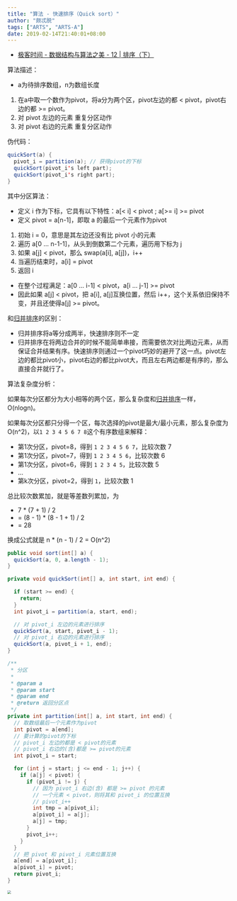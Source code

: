 ```yaml
---
title: "算法 - 快速排序（Quick sort）"
author: "颇忒脱"
tags: ["ARTS", "ARTS-A"]
date: 2019-02-14T21:40:01+08:00
---
```


<!--more-->

* [极客时间 - 数据结构与算法之美 - 12 | 排序（下）][1]


算法描述：

* a为待排序数组，n为数组长度

1. 在a中取一个数作为pivot，将a分为两个区，pivot左边的都 < pivot，pivot右边的都 >= pivot。
1. 对 pivot 左边的元素 重复分区动作
1. 对 pivot 右边的元素 重复分区动作

伪代码：

```java
quickSort(a) {
  pivot_i = partition(a); // 获得pivot的下标
  quickSort(pivot_i's left part);
  quickSort(pivot_i's right part);
}
```

其中分区算法：

* 定义 i 作为下标，它具有以下特性：a[< i] < pivot ; a[>= i] >= pivot
* 定义 pivot = a[n-1]，即取 a 的最后一个元素作为pivot

1. 初始 i = 0，意思是其左边还没有比 pivot 小的元素
1. 遍历 a[0 ... n-1-1]，从头到倒数第二个元素，遍历用下标为 j
1. 如果 a[j] < pivot，那么 swap(a[i], a[j])，i++
1. 当遍历结束时，a[i] = pivot
1. 返回 i

* 在整个过程满足：a[0 ... i-1] < pivot，a[i ... j-1] >= pivot
* 因此如果 a[j] < pivot，把 a[i], a[j]互换位置，然后 i++，这个关系依旧保持不变，并且还使得a[j] >= pivot。

和[归并排序][merge-sort]的区别：

* 归并排序将a等分成两半，快速排序则不一定
* 归并排序在将两边合并的时候不能简单串接，而需要依次对比两边元素，从而保证合并结果有序。快速排序则通过一个pivot巧妙的避开了这一点。pivot左边的都比pivot小，pivot右边的都比pivot大，而且左右两边都是有序的，那么直接合并就行了。

算法复杂度分析：

如果每次分区都分为大小相等的两个区，那么复杂度和[归并排序][merge-sort]一样，O(nlogn)。

如果每次分区都只分得一个区，每次选择的pivot是最大/最小元素，那么复杂度为O(n^2)，以`1 2 3 4 5 6 7 8`这个有序数组来解释：

* 第1次分区，pivot=8，得到 `1 2 3 4 5 6 7`，比较次数 7
* 第1次分区，pivot=7，得到 `1 2 3 4 5 6`，比较次数 6
* 第1次分区，pivot=6，得到 `1 2 3 4 5`，比较次数 5
* ...
* 第k次分区，pivot=2，得到 `1`，比较次数 1

总比较次数累加，就是等差数列累加，为

* 7 * (7 + 1) / 2 
* = (8 - 1) * (8 - 1 + 1) / 2
* = 28

换成公式就是 n * (n - 1) / 2 = O(n^2)

```java
public void sort(int[] a) {
  quickSort(a, 0, a.length - 1);
}

private void quickSort(int[] a, int start, int end) {

  if (start >= end) {
    return;
  }
  int pivot_i = partition(a, start, end);

  // 对 pivot_i 左边的元素进行排序
  quickSort(a, start, pivot_i - 1);
  // 对 pivot_i 右边的元素进行排序
  quickSort(a, pivot_i + 1, end);
}

/**
 * 分区
 *
 * @param a
 * @param start
 * @param end
 * @return 返回分区点
 */
private int partition(int[] a, int start, int end) {
  // 取数组最后一个元素作为pivot
  int pivot = a[end];
  // 要计算的pivot的下标
  // pivot_i 左边的都是 < pivot的元素
  // pivot_i 右边的(含)都是 >= pivot的元素
  int pivot_i = start;

  for (int j = start; j <= end - 1; j++) {
    if (a[j] < pivot) {
      if (pivot_i != j) {
        // 因为 pivot_i 右边(含) 都是 >= pivot 的元素
        // 一个元素 < pivot，则将其和 pivot_i 的位置互换
        // pivot_i++
        int tmp = a[pivot_i];
        a[pivot_i] = a[j];
        a[j] = tmp;
      }
      pivot_i++;
    }
  }
  // 把 pivot 和 pivot_i 元素位置互换
  a[end] = a[pivot_i];
  a[pivot_i] = pivot;
  return pivot_i;
}
```

<img src="../sort/quick-sort.png" style="zoom:50%" />

[1]: https://time.geekbang.org/column/article/41913
[merge-sort]: ../11-merge-sort